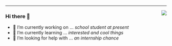 <hr/>



<img align="right" src="https://github-readme-stats.vercel.app/api?username=tuchg&show_icons=true&icon_color=805AD5&text_color=718096&bg_color=ffffff&hide_border=true&include_all_commits=false" />


### Hi there 👋  
- 🔭 I’m currently working on ...   *school student at present*
- 🌱 I’m currently learning ...   *interested and cool things*
- 🤔 I’m looking for help with ...  *an internship chance*


